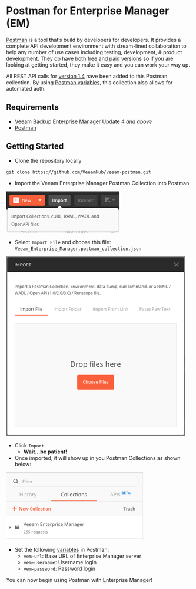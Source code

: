 # Postman for Enterprise Manager (EM)

[Postman](https://www.getpostman.com/) is a tool that’s build by developers for developers. It provides a complete API development environment with stream-lined collaboration to help any number of use cases including testing, development, & product development. They do have both [free and paid versions](https://www.getpostman.com/pricing) so if you are looking at getting started, they make it easy and you can work your way up.

All REST API calls for [version 1.4](https://helpcenter.veeam.com/docs/backup/rest/em_web_api_versions.html?ver=95u4) have been added to this Postman collection. By using [Postman variables](https://learning.getpostman.com/docs/postman/environments_and_globals/variables/), this collection also allows for automated auth.

## Requirements

* Veeam Backup Enterprise Manager Update 4 _and above_
* [Postman](https://www.getpostman.com/)

## Getting Started

* Clone the repository locally

```text
git clone https://github.com/VeeamHub/veeam-postman.git
```

* Import the Veeam Enterprise Manager Postman Collection into Postman

![PostMan Import](images/postman_import.png)

* Select `Import File` and choose this file: `Veeam_Enterprise_Manager.postman_collection.json`

![PostMan Import File](images/postman_import_file.png)

* Click `Import`
  * **Wait...be patient!**
* Once imported, it will show up in you Postman Collections as shown below:

![EM Postman Collection](images/em_postman_collection.png)

* Set the following [variables](https://learning.getpostman.com/docs/postman/environments_and_globals/variables/) in Postman:
  * `vem-url`: Base URL of Enterprise Manager server
  * `vem-username`: Username login
  * `vem-password`: Password login

You can now begin using Postman with Enterprise Manager!
